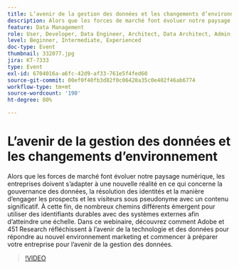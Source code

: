 ```yaml
---
title: L’avenir de la gestion des données et les changements d’environnement
description: Alors que les forces de marché font évoluer notre paysage numérique, les entreprises doivent sʼadapter à une nouvelle réalité en ce qui concerne la gouvernance des données, la résolution des identités et la manière dʼengager les prospects et les visiteurs sous pseudonyme avec un contenu significatif. À cette fin, de nombreux chemins différents émergent pour utiliser des identifiants durables avec des systèmes externes afin d’atteindre une échelle. Dans ce webinaire, découvrez comment Adobe et 451 Research réfléchissent à l’avenir de la technologie et des données pour répondre au nouvel environnement marketing et commencer à préparer votre entreprise pour l’avenir de la gestion des données.
feature: Data Management
role: User, Developer, Data Engineer, Architect, Data Architect, Admin, Leader
level: Beginner, Intermediate, Experienced
doc-type: Event
thumbnail: 332077.jpg
jira: KT-7333
type: Event
exl-id: 6704016a-a6fc-42d9-af33-761e5f4fed60
source-git-commit: 00ef0f40fb3d82f0c06428a35c0e402f46ab6774
workflow-type: tm+mt
source-wordcount: '190'
ht-degree: 80%

---
```


# L’avenir de la gestion des données et les changements d’environnement

Alors que les forces de marché font évoluer notre paysage numérique, les entreprises doivent sʼadapter à une nouvelle réalité en ce qui concerne la gouvernance des données, la résolution des identités et la manière dʼengager les prospects et les visiteurs sous pseudonyme avec un contenu significatif. À cette fin, de nombreux chemins différents émergent pour utiliser des identifiants durables avec des systèmes externes afin d’atteindre une échelle. Dans ce webinaire, découvrez comment Adobe et 451 Research réfléchissent à l’avenir de la technologie et des données pour répondre au nouvel environnement marketing et commencer à préparer votre entreprise pour l’avenir de la gestion des données.

>[!VIDEO](https://video.tv.adobe.com/v/332077/?learn=on)
